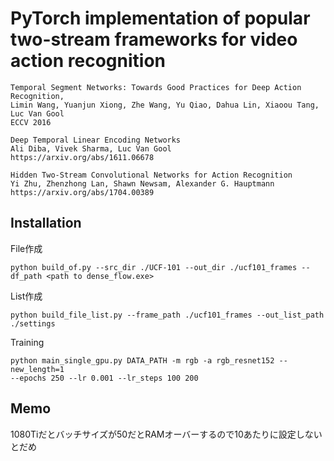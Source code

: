 # PyTorch implementation of popular two-stream frameworks for video action recognition
```
Temporal Segment Networks: Towards Good Practices for Deep Action Recognition,
Limin Wang, Yuanjun Xiong, Zhe Wang, Yu Qiao, Dahua Lin, Xiaoou Tang, Luc Van Gool
ECCV 2016

Deep Temporal Linear Encoding Networks
Ali Diba, Vivek Sharma, Luc Van Gool
https://arxiv.org/abs/1611.06678

Hidden Two-Stream Convolutional Networks for Action Recognition
Yi Zhu, Zhenzhong Lan, Shawn Newsam, Alexander G. Hauptmann
https://arxiv.org/abs/1704.00389
```

## Installation
File作成
```
python build_of.py --src_dir ./UCF-101 --out_dir ./ucf101_frames --df_path <path to dense_flow.exe>
```
List作成
```
python build_file_list.py --frame_path ./ucf101_frames --out_list_path ./settings
```
Training
```
python main_single_gpu.py DATA_PATH -m rgb -a rgb_resnet152 --new_length=1
--epochs 250 --lr 0.001 --lr_steps 100 200
```

## Memo
1080Tiだとバッチサイズが50だとRAMオーバーするので10あたりに設定しないとだめ
